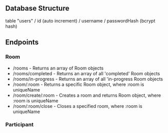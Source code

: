 ## Database Structure

table "users"
    / id (auto increment)
    / username
    / passwordHash (bcrypt hash)

## Endpoints

### Room
 - /rooms - Returns an array of Room objects
 - /rooms/completed - Returns an array of all 'completed' Room objects
 - /rooms/in-progress - Returns an array of all 'in-progress Room objects
 - /room/:room - Returns a specific Room object, where :room is uniqueName
 - /room/create/:room - Creates a room and returns Room object, where :room is uniqueName
 - /room/:room/close - Closes a specified room, where :room is uniqueName

### Participant

